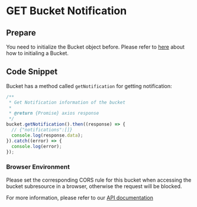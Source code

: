 # GET Bucket Notification

## Prepare

You need to initialize the Bucket object before. Please refer to [here](./initialize_config_and_qingstor.md) about how to initialing a Bucket.

## Code Snippet

Bucket has a method called `getNotification` for getting notification:

```javascript
/**
 * Get Notification information of the bucket
 *
 * @return {Promise} axios response
 */
bucket.getNotification().then((response) => {
  // {"notifications":[]}
  console.log(response.data);
}).catch((error) => {
  console.log(error);
});
```

### Browser Environment
Please set the corresponding CORS rule for this bucket when accessing the bucket subresource in a browser, otherwise the request will be blocked.

For more information, please refer to our [API documentation](https://docsv3.qingcloud.com/storage/object-storage/api/bucket/notification/get_notification/)
